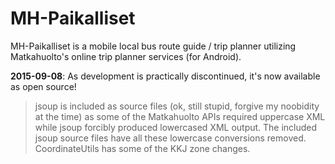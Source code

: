 MH-Paikalliset
==============

MH-Paikalliset is a mobile local bus route guide / trip planner utilizing Matkahuolto's online trip planner services (for Android). 

**2015-09-08**: As development is practically discontinued, it's now available as open source!

> jsoup is included as source files (ok, still stupid, forgive my noobidity at the time) as some of the Matkahuolto APIs required uppercase XML while jsoup forcibly produced lowercased XML output. The included jsoup source files have all these lowercase conversions removed. CoordinateUtils has some of the KKJ zone changes. 
